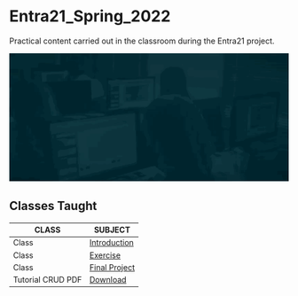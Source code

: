 # Entra21_Spring_2022
Practical content carried out in the classroom during the Entra21 project.

![Gif Entra21](./gif/entra21.gif)

## Classes Taught

| CLASS | SUBJECT |
|------|---------|
|Class|[ Introduction ]()|
|Class|[ Exercise ](https://github.com/seiler-emerson/Entra21_SpringBoot_Exercise_Sql_2022)|
|Class|[ Final Project ](https://github.com/Red-Team-Entra21-Java/Entra21_Project_EMR_Spring_2022)|
|Tutorial CRUD PDF|[ Download](./crudTutorial)